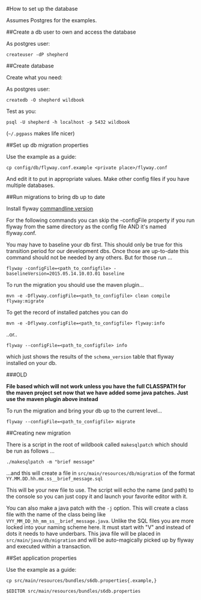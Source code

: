 #How to set up the database

Assumes Postgres for the examples.

##Create a db user to own and access the database

As postgres user:

    createuser -dP shepherd


##Create database

Create what you need:

As postgres user:

    createdb -O shepherd wildbook

Test as you:

    psql -U shepherd -h localhost -p 5432 wildbook

(`~/.pgpass` makes life nicer)


##Set up db migration properties

Use the example as a guide:

    cp config/db/flyway.conf.example <private place>/flyway.conf

And edit it to put in appropriate values. Make other config files if you have multiple databases.


##Run migrations to bring db up to date

Install flyway [commandline version](http://flywaydb.org/documentation/commandline/)

For the following commands you can skip the -configFile property if you run flyway from the same directory as the config file AND it's named flyway.conf.

You may have to baseline your db first. This should only be true for this transition period for our development dbs. Once those are up-to-date this command should not be needed by any others. But for those run ...

    flyway -configFile=<path_to_configfile> -baselineVersion=2015.05.14.10.03.01 baseline

To run the migration you should use the maven plugin...

    mvn -e -Dflyway.configFile=<path_to_configfile> clean compile flyway:migrate

To get the record of installed patches you can do

    mvn -e -Dflyway.configFile=<path_to_configfile> flyway:info
    
..or..
    
    flyway --configFile=<path_to_configfile> info

which just shows the results of the `schema_version` table that flyway installed on your db.

###OLD

**File based which will not work unless you have the full CLASSPATH for the maven project set now that we have added some java patches. Just use the maven plugin above instead**

To run the migration and bring your db up to the current level...

    flyway --configFile=<path_to_configfile> migrate

##Creating new migration

There is a script in the root of wildbook called `makesqlpatch` which should be run as follows ...
    
    ./makesqlpatch -m "brief message"
    
...and this will create a file in `src/main/resources/db/migration` of the format `YY.MM.DD.hh.mm.ss__brief_message.sql`

This will be your new file to use. The script will echo the name (and path) to the console so you can just copy it and launch your favorite editor with it.

You can also make a java patch with the ```-j``` option. This will create a class file with the name of the class being like ```VYY_MM_DD_hh_mm_ss__brief_message.java```. Unlike the SQL files you are more locked into your naming scheme here. It must start with "V" and instead of dots it needs to have underbars. This java file will be placed in ```src/main/java/db/migration``` and will be auto-magically picked up by flyway and executed within a transaction.

##Set application properties

Use the example as a guide:

    cp src/main/resources/bundles/s6db.properties{.example,}

    $EDITOR src/main/resources/bundles/s6db.properties
